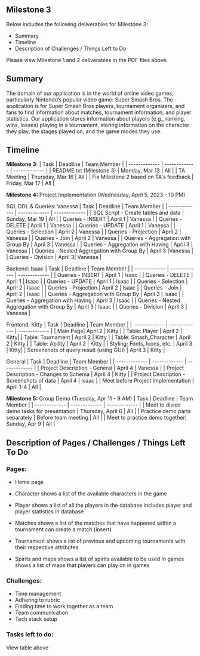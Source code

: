 ## Milestone 3
Below includes the following deliverables for Milestone 3:
- Summary
- Timeline
- Description of Challenges / Things Left to Do

Please view Milestone 1 and 2 deliverables in the PDF files above.

## Summary
The domain of our application is in the world of online video games, particularly Nintendo’s popular video game: Super Smash Bros. The application is for Super Smash Bros players, tournament organizers, and fans to find information about matches, tournament information, and  player statistics. Our application stores information about players (e.g., ranking, wins, losses) playing in a tournament, storing information on the character they play, the stages played on, and the game modes they use.

## Timeline

**Milestone 3:**
| Task          | Deadline      |  Team Member  |
| ------------- | ------------- | ------------- |
| README.txt (Milestone 3) | Monday, Mar 13 | All |
| TA Meeting | Thursday, Mar 16 | All |
| Fix Milestone 2 based on TA's feedback | Friday, Mar 17  | All |


**Milestone 4:** Project Implementation (Wednesday, April 5, 2023 - 10 PM)

SQL DDL & Queries: Vanessa
| Task          | Deadline      |  Team Member  |
| ------------- | ------------- | ------------- |
| SQL Script - Create tables and data | Sunday, Mar 19 | All |
| Queries - INSERT  | April 1 | Vanessa |
| Queries - DELETE | April 1 | Vanessa  |
| Queries - UPDATE | April 1 | Vanessa  |
| Queries - Selection | April 2 | Vanessa |
| Queries - Projection | April 2 | Vanessa |
| Queries - Join | April 2 | Vanessa  |
| Queries - Aggregation with Group By | April 3 | Vanessa |
| Queries - Aggregation with Having | April 3 | Vanessa  |
| Queries - Nested Aggregation with Group By | April 3 |Vanessa |
| Queries - Division | April 3| Vanessa |

Backend: Isaac
| Task          | Deadline      |  Team Member  |
| ------------- | ------------- | ------------- |
| Queries - INSERT  | April 1 | Isaac |
| Queries - DELETE | April 1 | Isaac  |
| Queries - UPDATE | April 1 | Isaac  |
| Queries - Selection | April 2 | Isaac |
| Queries - Projection | April 2 | Isaac  |
| Queries - Join | April 2 | Isaac  |
| Queries - Aggregation with Group By | April 3 | Isaac  |
| Queries - Aggregation with Having | April 3 | Isaac   |
| Queries - Nested Aggregation with Group By | April 3 | Isaac  |
| Queries - Division | April 3 | Vanessa |

Frontend: Kitty
| Task          | Deadline      |  Team Member  |
| ------------- | ------------- | ------------- |
| Main Page| April 2 | Kitty |
| Table: Player | April 2 | Kitty|
| Table: Tournament | April 2 | Kitty |
| Table: Smash_Character | April 2  | Kitty  |
| Table: Ability | April 2 | Kitty  |
| Styling: Fonts, Icons, etc. | April 3 | Kitty|
| Screenshots of query result (using GUI) | April 3 | Kitty  |

General
| Task          | Deadline      |  Team Member  |
| ------------- | ------------- | ------------- |
| Project Description - General  | April 4 | Vanessa  |
| Project Description - Changes to Schema | April 4 | Kitty  |
| Project Description - Screenshots of data  | April 4 | Isaac |
| Meet before Project Implementation | April 1-4 | All  |


**Milestone 5:** Group Demo (Tuesday, Apr 11 - 9 AM)
| Task          | Deadline      |  Team Member  |
| ------------- | ------------- | ------------- |
| Meet to divide demo tasks for presentation | Thursday, April 6 | All |
| Practice demo parts separately | Before team meeting | All |
| Meet to practice demo together| Sunday, Apr 9 | All |


## Description of Pages / Challenges / Things Left To Do

### Pages:

* Home page

* Character
shows a list of the available characters in the game

* Player
shows a list of all the players in the database
includes player and player statistics in database

* Matches
shows a list of the matches that have happened within a tournament
can create a match (insert)

* Tournament
shows a list of previous and upcoming tournaments with their respective attributes

* Spirits and maps
shows a list of spirits available to be used in games
shows a list of maps that players can play on in games

### Challenges:

* Time management
* Adhering to rubric 
* Finding time to work together as a team
* Team communication
* Tech stack setup

### Tasks left to do:

View table above
